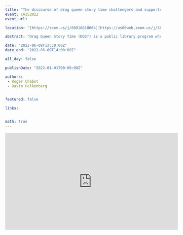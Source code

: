 ```yaml
---
title: "The discourse of drag queen story time challengers and supporters: A case study from the Okanagan Regional Library"
event: CAIS2022
event_url: 

location: "[https://zoom.us/j/88016818664](https://us06web.zoom.us/j/88016818664?wd=bWlEMk1oZ3FyWTVFNXZISUh4dlZJdz09)"

abstract: "Drag Queen Story Time (DQST) is a public library program where drag queens lead a story time for children and families. Although this program is meant to celebrate diversity, the program can also invite an onslaught of political warfare against gender and sexuality nonconformity and intellectual freedom. This study analyzes the arguments of DQST challengers and supporters to better understand the motivations behind both negative and positive responses to this polarizing program. The study examines 406 publicly available letters written by community members, professionals, and vested organizations expressing opposition or support for a DQST that was hosted in a large library system in Canada, the Okanagan Regional Library (ORL) in 2019."

date: "2022-06-09T13:30:00Z"
date_end: "2022-06-09T14:00:00Z"

all_day: false

publishDate: "2022-01-01T00:00:00Z"

authors:
 - Roger Chabot
 - Davin Helkenberg
 

featured: false

links:


math: true
---
```


<iframe width="560" height="315" src="https://www.youtube.com/embed/Ex96D_qZ6VE" title="YouTube video player" frameborder="0" allow="accelerometer; autoplay; clipboard-write; encrypted-media; gyroscope; picture-in-picture" allowfullscreen></iframe>
